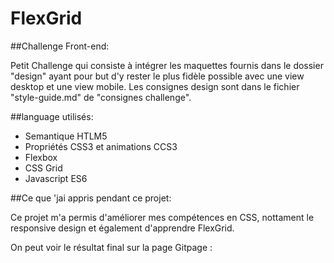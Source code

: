 # FlexGrid

##Challenge Front-end:

Petit Challenge qui consiste à intégrer les maquettes fournis dans le dossier "design" ayant pour but d'y rester le plus fidèle possible avec une view desktop et une view mobile. 
Les consignes design sont dans le fichier "style-guide.md" de "consignes challenge". 

##language utilisés:

- Semantique HTLM5
- Propriétés CSS3 et animations CCS3
- Flexbox
- CSS Grid
- Javascript ES6

##Ce que 'jai appris pendant ce projet:

Ce projet m'a permis d'améliorer mes compétences en CSS, nottament le responsive design et également d'apprendre FlexGrid. 

On peut voir le résultat final sur la page Gitpage : 


